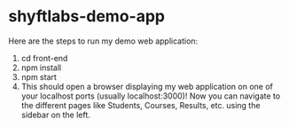 # shyftlabs-demo-app

Here are the steps to run my demo web application:
1. cd front-end
2. npm install
3. npm start
4. This should open a browser displaying my web application on one of your localhost ports (usually localhost:3000)!
Now you can navigate to the different pages like Students, Courses, Results, etc. using the sidebar on the left.


